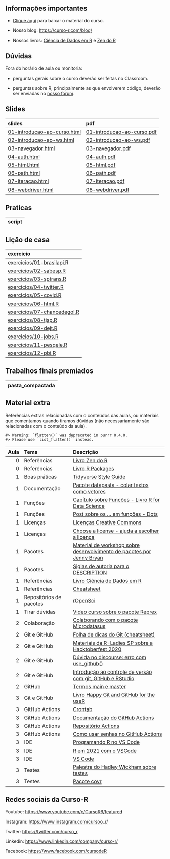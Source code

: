
<!-- README.md is generated from README.Rmd. Please edit that file -->

## Informações importantes

-   [Clique
    aqui](https://github.com/curso-r/main-web-scraping/raw/master/material_do_curso.zip)
    para baixar o material do curso.

-   Nosso blog: <https://curso-r.com/blog/>

-   Nossos livros: [Ciência de Dados em R](https://livro.curso-r.com/) e
    [Zen do R](https://curso-r.github.io/zen-do-r/)

## Dúvidas

Fora do horário de aula ou monitoria:

-   perguntas gerais sobre o curso deverão ser feitas no Classroom.

-   perguntas sobre R, principalmente as que envolverem código, deverão
    ser enviadas no [nosso fórum](https://discourse.curso-r.com/).

## Slides

| slides                                                                                                        | pdf                                                                                                         |
|:--------------------------------------------------------------------------------------------------------------|:------------------------------------------------------------------------------------------------------------|
| [01-introducao-ao-curso.html](https://curso-r.github.io/main-web-scraping/slides/01-introducao-ao-curso.html) | [01-introducao-ao-curso.pdf](https://curso-r.github.io/main-web-scraping/slides/01-introducao-ao-curso.pdf) |
| [02-introducao-ao-ws.html](https://curso-r.github.io/main-web-scraping/slides/02-introducao-ao-ws.html)       | [02-introducao-ao-ws.pdf](https://curso-r.github.io/main-web-scraping/slides/02-introducao-ao-ws.pdf)       |
| [03-navegador.html](https://curso-r.github.io/main-web-scraping/slides/03-navegador.html)                     | [03-navegador.pdf](https://curso-r.github.io/main-web-scraping/slides/03-navegador.pdf)                     |
| [04-auth.html](https://curso-r.github.io/main-web-scraping/slides/04-auth.html)                               | [04-auth.pdf](https://curso-r.github.io/main-web-scraping/slides/04-auth.pdf)                               |
| [05-html.html](https://curso-r.github.io/main-web-scraping/slides/05-html.html)                               | [05-html.pdf](https://curso-r.github.io/main-web-scraping/slides/05-html.pdf)                               |
| [06-path.html](https://curso-r.github.io/main-web-scraping/slides/06-path.html)                               | [06-path.pdf](https://curso-r.github.io/main-web-scraping/slides/06-path.pdf)                               |
| [07-iteracao.html](https://curso-r.github.io/main-web-scraping/slides/07-iteracao.html)                       | [07-iteracao.pdf](https://curso-r.github.io/main-web-scraping/slides/07-iteracao.pdf)                       |
| [08-webdriver.html](https://curso-r.github.io/main-web-scraping/slides/08-webdriver.html)                     | [08-webdriver.pdf](https://curso-r.github.io/main-web-scraping/slides/08-webdriver.pdf)                     |

## Praticas

| script |
|:-------|

## Lição de casa

| exercicio                                                                                              |
|:-------------------------------------------------------------------------------------------------------|
| [exercicios/01-brasilapi.R](https://curso-r.github.io/main-web-scraping/exercicios/01-brasilapi.R)     |
| [exercicios/02-sabesp.R](https://curso-r.github.io/main-web-scraping/exercicios/02-sabesp.R)           |
| [exercicios/03-sptrans.R](https://curso-r.github.io/main-web-scraping/exercicios/03-sptrans.R)         |
| [exercicios/04-twitter.R](https://curso-r.github.io/main-web-scraping/exercicios/04-twitter.R)         |
| [exercicios/05-covid.R](https://curso-r.github.io/main-web-scraping/exercicios/05-covid.R)             |
| [exercicios/06-html.R](https://curso-r.github.io/main-web-scraping/exercicios/06-html.R)               |
| [exercicios/07-chancedegol.R](https://curso-r.github.io/main-web-scraping/exercicios/07-chancedegol.R) |
| [exercicios/08-tjsp.R](https://curso-r.github.io/main-web-scraping/exercicios/08-tjsp.R)               |
| [exercicios/09-dejt.R](https://curso-r.github.io/main-web-scraping/exercicios/09-dejt.R)               |
| [exercicios/10-jobs.R](https://curso-r.github.io/main-web-scraping/exercicios/10-jobs.R)               |
| [exercicios/11-pesqele.R](https://curso-r.github.io/main-web-scraping/exercicios/11-pesqele.R)         |
| [exercicios/12-pbi.R](https://curso-r.github.io/main-web-scraping/exercicios/12-pbi.R)                 |

## Trabalhos finais premiados

| pasta_compactada |
|:-----------------|

## Material extra

Referências extras relacionadas com o conteúdos das aulas, ou materiais
que comentamos quando tiramos dúvidas (não necessariamente são
relacionadas com o conteúdo da aula).

    #> Warning: `flatten()` was deprecated in purrr 0.4.0.
    #> Please use `list_flatten()` instead.

| Aula | Tema                    | Descrição                                                                                                                                                                          |
|-----:|:------------------------|:-----------------------------------------------------------------------------------------------------------------------------------------------------------------------------------|
|    0 | Referências             | [Livro Zen do R](https://curso-r.github.io/zen-do-r/)                                                                                                                              |
|    0 | Referências             | [Livro R Packages](https://r-pkgs.org/)                                                                                                                                            |
|    1 | Boas práticas           | [Tidyverse Style Guide](https://principles.tidyverse.org/)                                                                                                                         |
|    1 | Documentação            | [Pacote datapasta - colar textos como vetores](https://milesmcbain.github.io/datapasta/)                                                                                           |
|    1 | Funções                 | [Capítulo sobre Funcões - Livro R for Data Science](https://r4ds.had.co.nz/functions.html)                                                                                         |
|    1 | Funções                 | [Post sobre os … em funções - Dots](https://blog.curso-r.com/posts/2021-12-03-tutorial-dots/)                                                                                      |
|    1 | Licenças                | [Licenças Creative Commons](https://br.creativecommons.net/licencas/)                                                                                                              |
|    1 | Licenças                | [Choose a license - ajuda a escolher a licença](https://choosealicense.com/)                                                                                                       |
|    1 | Pacotes                 | [Material de workshop sobre desenvolvimento de pacotes por Jenny Bryan](https://github.com/jennybc/pkg-dev-tutorial)                                                               |
|    1 | Pacotes                 | [Siglas de autoria para o DESCRIPTION](https://r-pkgs.org/description.html#author)                                                                                                 |
|    1 | Referências             | [Livro Ciência de Dados em R](https://livro.curso-r.com/)                                                                                                                          |
|    1 | Referências             | [Cheatsheet](https://github.com/rstudio/cheatsheets/raw/master/package-development.pdf)                                                                                            |
|    1 | Repositórios de pacotes | [rOpenSci](https://ropensci.org/packages/all/)                                                                                                                                     |
|    1 | Tirar dúvidas           | [Video curso sobre o pacote Reprex](https://www.youtube.com/watch?v=IxlGYVnaGXk)                                                                                                   |
|    2 | Colaboração             | [Colaborando com o pacote Microdatasus](https://youtu.be/sRT8oSpECH4)                                                                                                              |
|    2 | Git e GitHub            | [Folha de dicas do Git (cheatsheet)](https://training.github.com/downloads/pt_BR/github-git-cheat-sheet/)                                                                          |
|    2 | Git e GitHub            | [Materiais da R-Ladies SP sobre a Hacktoberfest 2020](https://r-ladies-sao-paulo.github.io/2020-hacktoberfest/)                                                                    |
|    2 | Git e GitHub            | [Dúvida no discourse: erro com use_github()](https://discourse.curso-r.com/t/github-erro-ao-usar-a-funcao-use-github/1111/4)                                                       |
|    2 | Git e GitHub            | [Introdução ao controle de versão com git, GitHub e RStudio](https://mauriciovancine.github.io/short-course-git-github-rstudio/slides/pres_short_course_git_github_rstudio.html#1) |
|    2 | GitHub                  | [Termos main e master](https://blog.curso-r.com/posts/2020-07-27-github-main-branch/)                                                                                              |
|    3 | Git e GitHub            | [Livro Happy Git and GitHub for the useR](https://happygitwithr.com/index.html)                                                                                                    |
|    3 | GitHub Actions          | [Crontab](https://crontab.guru/)                                                                                                                                                   |
|    3 | GitHub Actions          | [Documentação do GitHub Actions](https://docs.github.com/pt/actions/learn-github-actions/introduction-to-github-actions)                                                           |
|    3 | GitHub Actions          | [Repositório Actions](https://github.com/r-lib/actions/tree/master/examples#quickstart-ci-workflow)                                                                                |
|    3 | GitHub Actions          | [Como usar senhas no GitHub Actions](https://discourse.curso-r.com/t/armazenando-senhas-github-actions/1771)                                                                       |
|    3 | IDE                     | [Programando R no VS Code](https://blog.curso-r.com/posts/2021-11-06-r-no-vscode/)                                                                                                 |
|    3 | IDE                     | [R em 2021 com o VSCode](https://datamares.netlify.app/post/r-vscode/)                                                                                                             |
|    3 | IDE                     | [VS Code](https://code.visualstudio.com/)                                                                                                                                          |
|    3 | Testes                  | [Palestra do Hadley Wickham sobre testes](https://www.youtube.com/watch?v=1ZrjWKcG1C4)                                                                                             |
|    3 | Testes                  | [Pacote covr](https://covr.r-lib.org/)                                                                                                                                             |

## Redes sociais da Curso-R

Youtube: <https://www.youtube.com/c/CursoR6/featured>

Instagram: <https://www.instagram.com/cursoo_r/>

Twitter: <https://twitter.com/curso_r>

Linkedin: <https://www.linkedin.com/company/curso-r/>

Facebook: <https://www.facebook.com/cursodeR>
